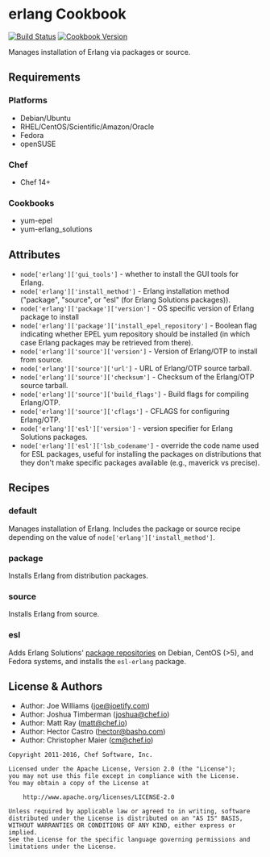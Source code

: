 # erlang Cookbook

[![Build Status](https://travis-ci.org/chef-cookbooks/erlang.svg?branch=master)](https://travis-ci.org/chef-cookbooks/erlang) [![Cookbook Version](https://img.shields.io/cookbook/v/erlang.svg)](https://supermarket.chef.io/cookbooks/erlang)

Manages installation of Erlang via packages or source.

## Requirements

### Platforms

- Debian/Ubuntu
- RHEL/CentOS/Scientific/Amazon/Oracle
- Fedora
- openSUSE

### Chef

- Chef 14+

### Cookbooks

- yum-epel
- yum-erlang_solutions

## Attributes

- `node['erlang']['gui_tools']` - whether to install the GUI tools for Erlang.
- `node['erlang']['install_method']` - Erlang installation method ("package", "source", or "esl" (for Erlang Solutions packages)).
- `node['erlang']['package']['version']` - OS specific version of Erlang package to install
- `node['erlang']['package']['install_epel_repository']` - Boolean flag indicating whether EPEL yum repository should be installed (in which case Erlang packages may be retrieved from there).
- `node['erlang']['source']['version']` - Version of Erlang/OTP to install from source.
- `node['erlang']['source']['url']` - URL of Erlang/OTP source tarball.
- `node['erlang']['source']['checksum']` - Checksum of the Erlang/OTP source tarball.
- `node['erlang']['source']['build_flags']` - Build flags for compiling Erlang/OTP.
- `node['erlang']['source']['cflags']` - CFLAGS for configuring Erlang/OTP.
- `node['erlang']['esl']['version']` - version specifier for Erlang Solutions packages.
- `node['erlang']['esl']['lsb_codename']` - override the code name used for ESL packages, useful for installing the packages on distributions that they don't make specific packages available (e.g., maverick vs precise).

## Recipes

### default

Manages installation of Erlang. Includes the package or source recipe depending on the value of `node['erlang']['install_method']`.

### package

Installs Erlang from distribution packages.

### source

Installs Erlang from source.

### esl

Adds Erlang Solutions' [package repositories] on Debian, CentOS (>5), and Fedora systems, and installs the `esl-erlang` package.

## License & Authors

- Author: Joe Williams ([joe@joetify.com](mailto:joe@joetify.com))
- Author: Joshua Timberman ([joshua@chef.io](mailto:joshua@chef.io))
- Author: Matt Ray ([matt@chef.io](mailto:matt@chef.io))
- Author: Hector Castro ([hector@basho.com](mailto:hector@basho.com))
- Author: Christopher Maier ([cm@chef.io](mailto:cm@chef.io))

```text
Copyright 2011-2016, Chef Software, Inc.

Licensed under the Apache License, Version 2.0 (the "License");
you may not use this file except in compliance with the License.
You may obtain a copy of the License at

    http://www.apache.org/licenses/LICENSE-2.0

Unless required by applicable law or agreed to in writing, software
distributed under the License is distributed on an "AS IS" BASIS,
WITHOUT WARRANTIES OR CONDITIONS OF ANY KIND, either express or implied.
See the License for the specific language governing permissions and
limitations under the License.
```

[package repositories]: https://www.erlang-solutions.com/downloads/download-erlang-otp
